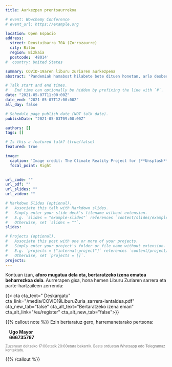 ```yaml
---
title: Aurkezpen prentsaurrekoa

# event: Wowchemy Conference
# event_url: https://example.org

location: Open Espacio
address:
  street: Deustuibarra 70A (Zorrozaurre)
  city: Bilbo
  region: Bizkaia
  postcode: '48014'
#  country: United States

summary: COVID-19aren liburu zuriaren aurkezpena
abstract: "Pandemiak hamabost hilabete bete dituen honetan, arlo desberdinetako akademiko eta profesionalek egindako gogoeta kolektiboaren aurkezpena."

# Talk start and end times.
#   End time can optionally be hidden by prefixing the line with `#`.
date: "2021-05-07T11:00:00Z"
date_end: "2021-05-07T12:00:00Z"
all_day: false

# Schedule page publish date (NOT talk date).
publishDate: "2021-05-03T09:00:00Z"

authors: []
tags: []

# Is this a featured talk? (true/false)
featured: true

image:
  caption: 'Image credit: The Climate Reality Project for [**Unsplash**](https://unsplash.com/photos/Hb6uWq0i4MI)'
  focal_point: Right
  

url_code: ""
url_pdf: ""
url_slides: ""
url_video: ""

# Markdown Slides (optional).
#   Associate this talk with Markdown slides.
#   Simply enter your slide deck's filename without extension.
#   E.g. `slides = "example-slides"` references `content/slides/example-slides.md`.
#   Otherwise, set `slides = ""`.
slides:

# Projects (optional).
#   Associate this post with one or more of your projects.
#   Simply enter your project's folder or file name without extension.
#   E.g. `projects = ["internal-project"]` references `content/project/deep-learning/index.md`.
#   Otherwise, set `projects = []`.
projects:
---
```


Kontuan izan, **aforo mugatua dela eta, bertaratzeko izena ematea beharrezkoa dela**. Aurrerapen gisa, hona hemen Liburu Zuriaren sarrera eta parte-hartzaileen zerrenda:

{{< cta cta_text="<i class='fas fa-download'></i> Deskargatu" cta_link="/media/COVID19LiburuZuria_sarrera-lantaldea.pdf" cta_new_tab="false" cta_alt_text="Bertaratzeko izena eman" cta_alt_link="/eu/register" cta_alt_new_tab="false">}}


{{% callout note %}}
Ezin bertaratuz gero, harremanetarako pertsona: 

<i class="fas fa-user"></i>&nbsp;&nbsp;&nbsp;**Ugo Mayor**  
<i class="fas fa-phone-square-alt"></i>&nbsp;&nbsp;&nbsp;**666735767** 

<div style="opacity:.6;font-size:.8em;line-height:1em;">
Zuzenean deitzeko 17:00etatik 20:00etara bakarrik. Beste orduetan Whatsapp edo Telegramaz kontaktatu.
</div>

{{% /callout %}}
